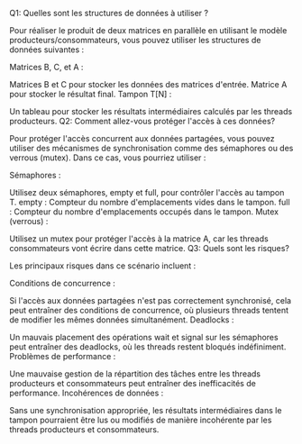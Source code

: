 
Q1: Quelles sont les structures de données à utiliser ?

Pour réaliser le produit de deux matrices en parallèle en utilisant le modèle producteurs/consommateurs, vous pouvez utiliser les structures de données suivantes :

Matrices B, C, et A :

Matrices B et C pour stocker les données des matrices d'entrée.
Matrice A pour stocker le résultat final.
Tampon T[N] :

Un tableau pour stocker les résultats intermédiaires calculés par les threads producteurs.
Q2: Comment allez-vous protéger l'accès à ces données?

Pour protéger l'accès concurrent aux données partagées, vous pouvez utiliser des mécanismes de synchronisation comme des sémaphores ou des verrous (mutex). Dans ce cas, vous pourriez utiliser :

Sémaphores :

Utilisez deux sémaphores, empty et full, pour contrôler l'accès au tampon T.
empty : Compteur du nombre d'emplacements vides dans le tampon.
full : Compteur du nombre d'emplacements occupés dans le tampon.
Mutex (verrous) :

Utilisez un mutex pour protéger l'accès à la matrice A, car les threads consommateurs vont écrire dans cette matrice.
Q3: Quels sont les risques?

Les principaux risques dans ce scénario incluent :

Conditions de concurrence :

Si l'accès aux données partagées n'est pas correctement synchronisé, cela peut entraîner des conditions de concurrence, où plusieurs threads tentent de modifier les mêmes données simultanément.
Deadlocks :

Un mauvais placement des opérations wait et signal sur les sémaphores peut entraîner des deadlocks, où les threads restent bloqués indéfiniment.
Problèmes de performance :

Une mauvaise gestion de la répartition des tâches entre les threads producteurs et consommateurs peut entraîner des inefficacités de performance.
Incohérences de données :

Sans une synchronisation appropriée, les résultats intermédiaires dans le tampon pourraient être lus ou modifiés de manière incohérente par les threads producteurs et consommateurs.
